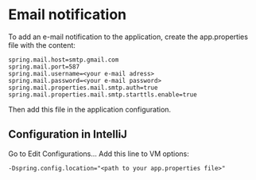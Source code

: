 # Email notification

To add an e-mail notification to the application, create the app.properties file with the content:

```
spring.mail.host=smtp.gmail.com
spring.mail.port=587
spring.mail.username=<your e-mail adress>
spring.mail.password=<your e-mail password>
spring.mail.properties.mail.smtp.auth=true
spring.mail.properties.mail.smtp.starttls.enable=true
```

Then add this file in the application configuration. 

## Configuration in IntelliJ

Go to Edit Configurations...
Add this line to VM options:

```
-Dspring.config.location="<path to your app.properties file>"
```